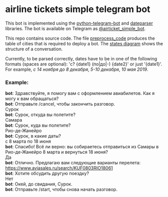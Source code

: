 # airline tickets simple telegram bot

This bot is implemented using the [python-telegram-bot](https://github.com/python-telegram-bot/python-telegram-bot) and [dateparser](https://pypi.org/project/dateparser/) libraries. The bot is available on Telegram as [@airticket_simple_bot](http://telegram.me/airticket_simple_bot).

This repo contains source code. The file [preprocess_code](https://github.com/kor-al/simple_telegram_bot/blob/master/preprocess_code.py) produces the table of cities that is required to deploy a bot.  The [states diagram](https://github.com/kor-al/simple_telegram_bot/blob/master/states.jpg) shows the structure of a conversation.

Currently, to be parsed correctly, dates have to be in one of the following formats (spaces are optional): 'с? {date1} (по|до|-) {date2}' or just '{date1}'. For example, _с 14 ноября до 8 декабря_, _5-10 декабря_, _10 мая 2019_.

### Example:

**bot**: Здравствуйте, я помогу вам с оформлением авиабилетов. Как я могу к вам обращаться? <br />
**bot**: Отправьте /cancel, чтобы закончить разговор. <br />
Сурок <br />
**bot**: Сурок, откуда вы полетите?<br />
Самара<br />
**bot**: Сурок, куда вы полетите?<br />
Рио-де-Жанейро<br />
**bot**: Сурок, в какие даты?<br />
с 8 марта по 18 июня<br />
**bot**: Спасибо! Всё ли верно: вы собираетесь отправиться из Самары в Рио-де-Жанейро 8 марта и вернуться 18 июня?<br />
Да <br />
**bot**: Отлично. Предлагаю вам следующие варианты перелета: https://www.aviasales.ru/search/KUF0803RIO18061<br />
**bot**: Хотите обсудить другую поездку?<br />
Нет <br />
**bot**: Окей, до свидания, Сурок.<br />
**bot**: Отправьте /start, чтобы снова начать разговор.<br />

